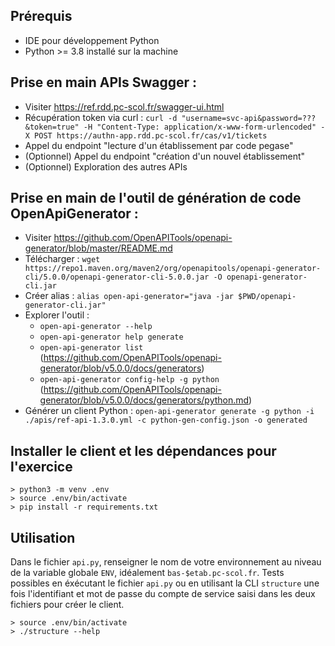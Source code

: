 ## Prérequis

- IDE pour développement Python
- Python >= 3.8 installé sur la machine

## Prise en main APIs Swagger :

- Visiter https://ref.rdd.pc-scol.fr/swagger-ui.html
- Récupération token via curl : `curl -d "username=svc-api&password=???&token=true" -H "Content-Type: application/x-www-form-urlencoded" -X POST https://authn-app.rdd.pc-scol.fr/cas/v1/tickets`
- Appel du endpoint "lecture d'un établissement par code pegase"
- (Optionnel) Appel du endpoint "création d'un nouvel établissement"
- (Optionnel) Exploration des autres APIs

## Prise en main de l'outil de génération de code OpenApiGenerator :

- Visiter https://github.com/OpenAPITools/openapi-generator/blob/master/README.md
- Télécharger : `wget https://repo1.maven.org/maven2/org/openapitools/openapi-generator-cli/5.0.0/openapi-generator-cli-5.0.0.jar -O openapi-generator-cli.jar`
- Créer alias : `alias open-api-generator="java -jar $PWD/openapi-generator-cli.jar"`
- Explorer l'outil : 
    - `open-api-generator --help`
    - `open-api-generator help generate`
    - `open-api-generator list` (https://github.com/OpenAPITools/openapi-generator/blob/v5.0.0/docs/generators)
    - `open-api-generator config-help -g python` (https://github.com/OpenAPITools/openapi-generator/blob/v5.0.0/docs/generators/python.md)
- Générer un client Python : `open-api-generator generate -g python -i ./apis/ref-api-1.3.0.yml -c python-gen-config.json -o generated`

## Installer le client et les dépendances pour l'exercice

```
> python3 -m venv .env
> source .env/bin/activate
> pip install -r requirements.txt
```

## Utilisation

Dans le fichier `api.py`, renseigner le nom de votre environnement au niveau de la variable globale `ENV`, idéalement `bas-$etab.pc-scol.fr`. Tests possibles en éxécutant le fichier `api.py` ou en utilisant la CLI `structure` une fois l'identifiant et mot de passe du compte de service saisi dans les deux fichiers pour créer le client.

```
> source .env/bin/activate
> ./structure --help
